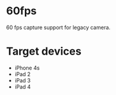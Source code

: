 60fps
=========

60 fps capture support for legacy camera.

Target devices
=========

- iPhone 4s
- iPad 2
- iPad 3
- iPad 4
